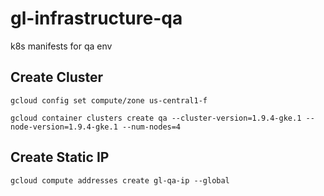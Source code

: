 # gl-infrastructure-qa
k8s manifests for qa env

## Create Cluster

`gcloud config set compute/zone us-central1-f`

`gcloud container clusters create qa --cluster-version=1.9.4-gke.1 --node-version=1.9.4-gke.1 --num-nodes=4`

## Create Static IP

`gcloud compute addresses create gl-qa-ip --global`
